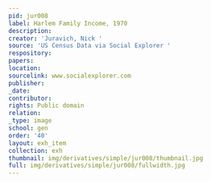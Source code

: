 ```yaml
---
pid: jur008
label: Harlem Family Income, 1970
description:
creator: 'Juravich, Nick '
source: 'US Census Data via Social Explorer '
respository:
papers:
location:
sourcelink: www.socialexplorer.com
publisher:
_date:
contributor:
rights: Public domain
relation:
_type: image
school: gen
order: '40'
layout: exh_item
collection: exh
thumbnail: img/derivatives/simple/jur008/thumbnail.jpg
full: img/derivatives/simple/jur008/fullwidth.jpg
---
```

